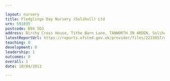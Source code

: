 ```yaml
---

layout: nursery
title: Fledglings Day Nursery (Solihull) Ltd
urn: 591035
postcode: B94 5DJ
address: Birchy Cross House, Tithe Barn Lane, TANWORTH IN ARDEN, Solihull, West Midlands, B94 5DJ
latestReportUrl: https://reports.ofsted.gov.uk/provider/files/2223857/urn/591035.pdf
teaching: 0
development: 0
leadership: 1
outcomes: 0
overall: 1
date: 18/04/2013

---
```

